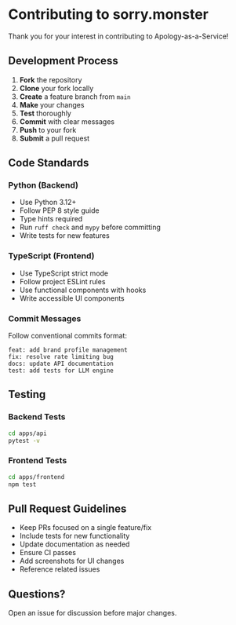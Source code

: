 # Contributing to sorry.monster

Thank you for your interest in contributing to Apology-as-a-Service!

## Development Process

1. **Fork** the repository
2. **Clone** your fork locally
3. **Create** a feature branch from `main`
4. **Make** your changes
5. **Test** thoroughly
6. **Commit** with clear messages
7. **Push** to your fork
8. **Submit** a pull request

## Code Standards

### Python (Backend)
- Use Python 3.12+
- Follow PEP 8 style guide
- Type hints required
- Run `ruff check` and `mypy` before committing
- Write tests for new features

### TypeScript (Frontend)
- Use TypeScript strict mode
- Follow project ESLint rules
- Use functional components with hooks
- Write accessible UI components

### Commit Messages
Follow conventional commits format:
```
feat: add brand profile management
fix: resolve rate limiting bug
docs: update API documentation
test: add tests for LLM engine
```

## Testing

### Backend Tests
```bash
cd apps/api
pytest -v
```

### Frontend Tests
```bash
cd apps/frontend
npm test
```

## Pull Request Guidelines

- Keep PRs focused on a single feature/fix
- Include tests for new functionality
- Update documentation as needed
- Ensure CI passes
- Add screenshots for UI changes
- Reference related issues

## Questions?

Open an issue for discussion before major changes.
